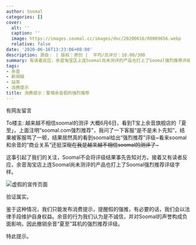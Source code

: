 ```yaml
---
author: Soomal
categories: []
cover:
  alt: ''
  caption: ''
  image: https://images.soomal.cc/images/doc/20200616/00089656.webp
  relative: false
date: '2020-06-16T13:23:06+08:00'
description: 源自： | 版权：原创 |  平均/总评分：10.00/300
summary: 有读者反应，余音淘宝店上连Soomal尚未测评的产品也打上了Soomal强烈推荐评级字样。鉴于这种情况，我们只能发布消费提示，提醒假的强推，有必要的话，我们会以法律手段维护自身权益
tags:
- 余音
- 新闻稿
- 站务
- 消费提示
title: 消费提示：警惕余音假的强烈推荐
---
```


有网友留言


To楼主: 越来越不相信soomal的测评
大概6月6日，看到T宝上余音旗舰店的「夏至」，上面注明“soomal.com强烈推荐”，我问了一下客服“是不是未卜先知”，结果被客服骂了一顿，结果居然真的看到soomal给出“强烈推荐”评级~看来soomal和余音的“商业关系”还挺深~~现在我是越来越不相信soomal的测评了~~~ 

这事引起了我们的关注，Soomal不会将评级结果事先告知对方。接着又有读者反应，余音淘宝店上连Soomal尚未测评的产品也打上了Soomal强烈推荐评级字样。

![虚假的宣传页面](https://images.soomal.cc/images/doc/20200616/00089655.webp)




验证属实。

鉴于这种情况，我们只能发布消费提示，提醒假的强推，有必要的话，我们会以法律手段维护自身权益。余音的行为我们认为是不诚信，并对Soomal的声誉构成负面影响，因此撤销余音“夏至”耳机的强烈推荐评级。

特此提示。